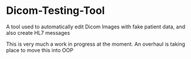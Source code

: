 # Dicom-Testing-Tool
A tool used to automatically edit Dicom Images with fake patient data, and also create HL7 messages

This is very much a work in progress at the moment.  An overhaul is taking place to move this into OOP

